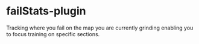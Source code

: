 # failStats-plugin
Tracking where you fail on the map you are currently grinding enabling you to focus training on specific sections.
